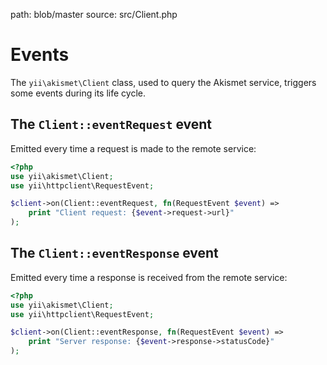 path: blob/master
source: src/Client.php

# Events
The `yii\akismet\Client` class, used to query the Akismet service, triggers some events during its life cycle.

## The `Client::eventRequest` event
Emitted every time a request is made to the remote service:

``` php
<?php
use yii\akismet\Client;
use yii\httpclient\RequestEvent;

$client->on(Client::eventRequest, fn(RequestEvent $event) =>
	print "Client request: {$event->request->url}"
);
```

## The `Client::eventResponse` event
Emitted every time a response is received from the remote service:

``` php
<?php
use yii\akismet\Client;
use yii\httpclient\RequestEvent;

$client->on(Client::eventResponse, fn(RequestEvent $event) =>
	print "Server response: {$event->response->statusCode}"
);
```
